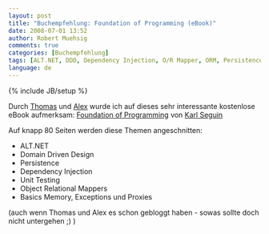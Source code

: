 ```yaml
---
layout: post
title: "Buchempfehlung: Foundation of Programming (eBook)"
date: 2008-07-01 13:52
author: Robert Muehsig
comments: true
categories: [Buchempfehlung]
tags: [ALT.NET, DDD, Dependency Injection, O/R Mapper, ORM, Persistence, TDD, Unit Testing]
language: de
---
```

{% include JB/setup %}
<p>Durch <a href="http://blog.thomasbandt.de/39/2006/de/blog/lesetipp-foundations-of-programming.html">Thomas</a> und <a href="http://blog.alexonasp.net/archive/2008/06/30/leseempfehlung-foundations-of-programming-kostenloeses-ebook.aspx">Alex</a> wurde ich auf dieses sehr interessante kostenlose eBook aufmerksam: <a href="http://codebetter.com/blogs/karlseguin/archive/2008/06/24/foundations-of-programming-ebook.aspx">Foundation of Programming</a> von <a href="http://codebetter.com/blogs/karlseguin/default.aspx">Karl Seguin</a></p> <p>Auf knapp 80 Seiten werden diese Themen angeschnitten:</p> <ul> <li>ALT.NET  <li>Domain Driven Design  <li>Persistence  <li>Dependency Injection  <li>Unit Testing  <li>Object Relational Mappers  <li>Basics Memory, Exceptions und Proxies </li></ul> <p>(auch wenn Thomas und Alex es schon gebloggt haben - sowas sollte doch nicht untergehen ;) )</p>
